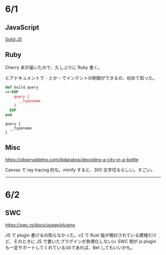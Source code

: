 # 6/1

## JavaScript

[Solid JS](https://github.com/solidjs/solid)

## Ruby

Cherry 本が届いたので、久しぶりに Ruby 書く。

ヒアドキュメントで `-` とか `~` でインデントの制御ができるの、初めて知った。

```rb
def build_query
<<~EOF
    query {
      __typename
    }
  EOF
end
```

```
query {
  __typename
}
```

## Misc

https://observablehq.com/@darabos/decoding-a-city-in-a-bottle

Canvas で ray tracing 的な。minify すると、300 文字切るらしい。すごい。

---

# 6/2

## SWC

https://swc.rs/docs/usage/plugins

JS で plugin 書けるの知らなかった。v2 で Rust 版が検討されている模様だけど、そのときに JS で書いたプラグインが負債化しない(= SWC 側が js plugin も一定サポートしてくれている)のであれば、Bet してもいいかも。
